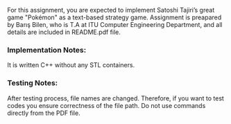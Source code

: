  For this assignment, you are expected to implement Satoshi Tajiri’s great game "Pokémon" as a text-based strategy game.
 Assignment is preapared by  Barış Bilen, who is T.A at ITU Computer Engineering Department, and all details are included in README.pdf file. 

 ###  Implementation Notes:
 It is written C++ without any STL containers.

 ### Testing Notes: 
 After testing process, file names are changed. Therefore, if you want to test codes you ensure correctness of the file path. Do not use commands directly from the PDF file.
